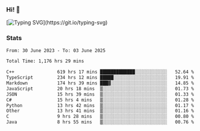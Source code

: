 ### Hi!  👋

[![Typing SVG](https://readme-typing-svg.herokuapp.com?font=Fira+Code&pause=1000&width=435&lines=Hello!+I'm+Texiwustion.)](https://git.io/typing-svg)

### Stats

<!--START_SECTION:waka-->

```txt
From: 30 June 2023 - To: 03 June 2025

Total Time: 1,176 hrs 29 mins

C++                619 hrs 17 mins █████████████░░░░░░░░░░░░   52.64 %
TypeScript         234 hrs 12 mins █████░░░░░░░░░░░░░░░░░░░░   19.91 %
Markdown           174 hrs 39 mins ███▓░░░░░░░░░░░░░░░░░░░░░   14.85 %
JavaScript         20 hrs 18 mins  ▒░░░░░░░░░░░░░░░░░░░░░░░░   01.73 %
JSON               15 hrs 39 mins  ▒░░░░░░░░░░░░░░░░░░░░░░░░   01.33 %
C#                 15 hrs 4 mins   ▒░░░░░░░░░░░░░░░░░░░░░░░░   01.28 %
Python             13 hrs 42 mins  ▒░░░░░░░░░░░░░░░░░░░░░░░░   01.17 %
Other              13 hrs 41 mins  ▒░░░░░░░░░░░░░░░░░░░░░░░░   01.16 %
C                  9 hrs 28 mins   ▒░░░░░░░░░░░░░░░░░░░░░░░░   00.80 %
Java               8 hrs 55 mins   ▒░░░░░░░░░░░░░░░░░░░░░░░░   00.76 %
```

<!--END_SECTION:waka-->
